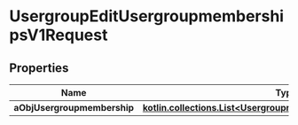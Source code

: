 
# UsergroupEditUsergroupmembershipsV1Request

## Properties
| Name | Type | Description | Notes |
| ------------ | ------------- | ------------- | ------------- |
| **aObjUsergroupmembership** | [**kotlin.collections.List&lt;UsergroupmembershipRequestCompound&gt;**](UsergroupmembershipRequestCompound.md) |  |  |



